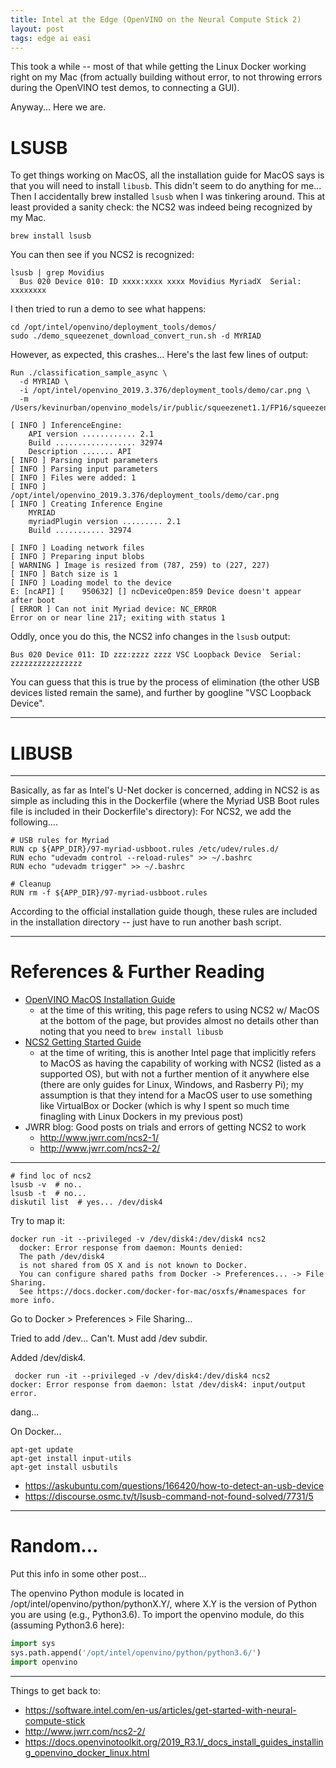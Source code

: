 ```yaml
---
title: Intel at the Edge (OpenVINO on the Neural Compute Stick 2)
layout: post
tags: edge ai easi
---
```


This took a while -- most of that while getting the Linux Docker working right on my 
Mac (from actually building without error, to not throwing errors during the OpenVINO
test demos, to connecting a GUI).  

Anyway...  Here we are.

# LSUSB
To get things working on MacOS, all the installation guide for MacOS says is that you
will need to install `libusb`.  This didn't seem to do anything for me...  Then I accidentally
brew installed `lsusb` when I was tinkering around.  This at least provided a sanity check:
the NCS2 was indeed being recognized by my Mac.

```
brew install lsusb
```

You can then see if you NCS2 is recognized:
```
lsusb | grep Movidius
  Bus 020 Device 010: ID xxxx:xxxx xxxx Movidius MyriadX  Serial: xxxxxxxx
```

I then tried to run a demo to see what happens:
```
cd /opt/intel/openvino/deployment_tools/demos/
sudo ./demo_squeezenet_download_convert_run.sh -d MYRIAD
```

However, as expected, this crashes... Here's the last few lines of output:
```
Run ./classification_sample_async \
  -d MYRIAD \
  -i /opt/intel/openvino_2019.3.376/deployment_tools/demo/car.png \
  -m /Users/kevinurban/openvino_models/ir/public/squeezenet1.1/FP16/squeezenet1.1.xml

[ INFO ] InferenceEngine: 
	API version ............ 2.1
	Build .................. 32974
	Description ....... API
[ INFO ] Parsing input parameters
[ INFO ] Parsing input parameters
[ INFO ] Files were added: 1
[ INFO ]     /opt/intel/openvino_2019.3.376/deployment_tools/demo/car.png
[ INFO ] Creating Inference Engine
	MYRIAD
	myriadPlugin version ......... 2.1
	Build ........... 32974

[ INFO ] Loading network files
[ INFO ] Preparing input blobs
[ WARNING ] Image is resized from (787, 259) to (227, 227)
[ INFO ] Batch size is 1
[ INFO ] Loading model to the device
E: [ncAPI] [    950632] [] ncDeviceOpen:859	Device doesn't appear after boot
[ ERROR ] Can not init Myriad device: NC_ERROR
Error on or near line 217; exiting with status 1
```

Oddly, once you do this, the NCS2 info changes in the `lsusb` output:

```
Bus 020 Device 011: ID zzz:zzzz zzzz VSC Loopback Device  Serial: zzzzzzzzzzzzzzzz
```

You can guess that this is true by the process of elimination (the other USB devices listed
remain the same), and further by googline "VSC Loopback Device".  


----------------------------------------

# LIBUSB


------------------------------------------------------

Basically, as far as Intel's U-Net docker is concerned, adding in NCS2 is as simple
as including this in the Dockerfile (where the Myriad USB Boot rules file is included in
their Dockerfile's directory):
For NCS2, we add the following....

```docker
# USB rules for Myriad
RUN cp ${APP_DIR}/97-myriad-usbboot.rules /etc/udev/rules.d/
RUN echo "udevadm control --reload-rules" >> ~/.bashrc
RUN echo "udevadm trigger" >> ~/.bashrc

# Cleanup
RUN rm -f ${APP_DIR}/97-myriad-usbboot.rules
```

According to the official installation guide though, these rules are included
in the installation directory -- just have to run another bash script.


----------------------

# References & Further Reading
* [OpenVINO MacOS Installation Guide](https://docs.openvinotoolkit.org/latest/_docs_install_guides_installing_openvino_macos.html)
  - at the time of this writing, this page refers to using NCS2 w/ MacOS at the bottom
    of the page, but provides almost no details other than noting that you need to `brew install libusb`
* [NCS2 Getting Started Guide](https://software.intel.com/en-us/articles/get-started-with-neural-compute-stick)
  - at the time of writing, this is another Intel page that implicitly refers to MacOS as having 
    the capability of working with NCS2 (listed as a supported OS), but with not a further mention of it
    anywhere else (there are only guides for Linux, Windows, and Rasberry Pi); my assumption is that
    they intend for a MacOS user to use something like VirtualBox or Docker (which is why I spent so
    much time finagling with Linux Dockers in my previous post)
* JWRR blog: Good posts on trials and errors of getting NCS2 to work
  - http://www.jwrr.com/ncs2-1/
  - http://www.jwrr.com/ncs2-2/
  
  
-----------


```
# find loc of ncs2
lsusb -v  # no..
lsusb -t  # no...
diskutil list  # yes... /dev/disk4
```

Try to map it:
```
docker run -it --privileged -v /dev/disk4:/dev/disk4 ncs2
  docker: Error response from daemon: Mounts denied: 
  The path /dev/disk4
  is not shared from OS X and is not known to Docker.
  You can configure shared paths from Docker -> Preferences... -> File Sharing.
  See https://docs.docker.com/docker-for-mac/osxfs/#namespaces for more info.
```

Go to Docker > Preferences > File Sharing...

Tried to add /dev... Can't.  Must add /dev subdir.

Added /dev/disk4.

```
 docker run -it --privileged -v /dev/disk4:/dev/disk4 ncs2
docker: Error response from daemon: lstat /dev/disk4: input/output error.
```

dang...

On Docker...
```
apt-get update
apt-get install input-utils
apt-get install usbutils
```



* https://askubuntu.com/questions/166420/how-to-detect-an-usb-device
* https://discourse.osmc.tv/t/lsusb-command-not-found-solved/7731/5


---------------------------------------

# Random...
Put this info in some other post...

The openvino Python module is located in /opt/intel/openvino/python/pythonX.Y/, where X.Y is the version of Python you are using (e.g., Python3.6).  To import the openvino module, do this (assuming Python3.6 here):
```python
import sys
sys.path.append('/opt/intel/openvino/python/python3.6/')
import openvino
```


-----------------------

Things to get back to:
* https://software.intel.com/en-us/articles/get-started-with-neural-compute-stick
* http://www.jwrr.com/ncs2-2/
* https://docs.openvinotoolkit.org/2019_R3.1/_docs_install_guides_installing_openvino_docker_linux.html
